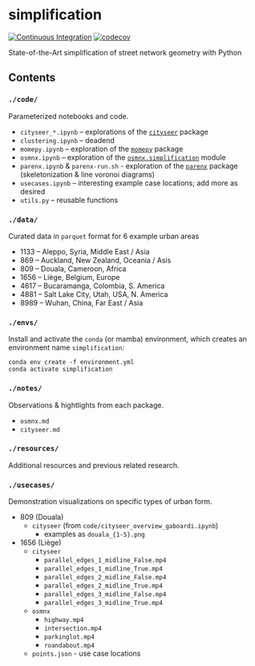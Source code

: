 # simplification

[![Continuous Integration](https://github.com/uscuni/simplification/actions/workflows/testing.yml/badge.svg)](https://github.com/uscuni/simplification/actions/workflows/testing.yml)
[![codecov](https://codecov.io/gh/uscuni/simplification/branch/main/graph/badge.svg)](https://codecov.io/gh/uscuni/simplification)

State-of-the-Art simplification of street network geometry with Python

## Contents

### `./code/`

Parameterized notebooks and code.

* `cityseer_*.ipynb` – explorations of the [`cityseer`](https://github.com/benchmark-urbanism/cityseer-api) package
* `clustering.ipynb` – deadend
* `momepy.ipynb` – exploration of the [`momepy`](https://github.com/pysal/momepy) package
* `osmnx.ipynb` – exploration of the [`osmnx.simplification`](https://github.com/gboeing/osmnx/blob/main/osmnx/simplification.py) module
* `parenx.ipynb` & `parenx-run.sh` - exploration of the [`parenx`](https://github.com/anisotropi4/parenx) package (skeletonization & line voronoi diagrams)
* `usecases.ipynb` – interesting example case locations; add more as desired
* `utils.py` – reusable functions

### `./data/`

Curated data in `parquet` format for 6 example urban areas
* 1133 – Aleppo, Syria, Middle East / Asia
* 869 – Auckland, New Zealand, Oceania / Asis
* 809 – Douala, Cameroon, Africa
* 1656 – Liège, Belgium, Europe
* 4617 – Bucaramanga, Colombia, S. America
* 4881 – Salt Lake City, Utah, USA, N. America
* 8989 – Wuhan, China, Far East / Asia

### `./envs/`

Install and activate the `conda` (or mamba) environment, which creates an environment name `simplification`:

```
conda env create -f environment.yml
conda activate simplification
```

### `./notes/`

Observations & hightlights from each package.

* `osmnx.md`
* `cityseer.md`

### `./resources/`

Additional resources and previous related research.

### `./usecases/`

Demonstration visualizations on specific types of urban form.

* 809 (Douala)
  * `cityseer` (from `code/cityseer_overview_gaboardi.ipynb`)
    * examples as `douala_{1-5}.png`
* 1656 (Liège)
  * `cityseer`
    * `parallel_edges_1_midline_False.mp4`
    * `parallel_edges_1_midline_True.mp4`
    * `parallel_edges_2_midline_False.mp4`
    * `parallel_edges_2_midline_True.mp4`
    * `parallel_edges_3_midline_False.mp4`
    * `parallel_edges_3_midline_True.mp4`
  * `osmnx`
    * `highway.mp4`
    * `intersection.mp4`
    * `parkinglot.mp4`
    * `roandabout.mp4`
  * `points.json` - use case locations
